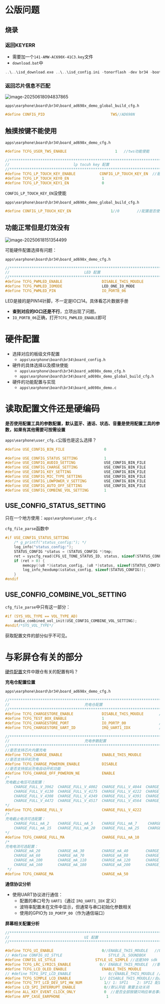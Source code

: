 # 公版问题

## 烧录

### 返回KEYERR

- 需要加一个`141-AMW-AC690X-41C3.key`文件
- `download.bat`中

```c
..\..\isd_download.exe ..\..\isd_config.ini -tonorflash -dev br34 -boot 0x20000 -div8 -wait 300 -uboot ..\..\uboot.boot -app ..\..\app.bin -res cfg_tool.bin tone.cfg p11_code.bin eq_cfg_hw.bin -uboot_compress      -key   141-AMW-AC690X-41C3.key
```

### 返回芯片信息不匹配

![image-20250618094837865](./AD698N.assets/image-20250618094837865.png)

`apps\earphone\board\br34\board_ad698x_demo_global_build_cfg.h`

```c
#define CONFIG_PID                              TWS//AD698N              //烧写或强制升级之前可以修改,之后升级要保持一致
```

## 触摸按键不能使用

`apps\earphone\board\br34\board_ad698x_demo_cfg.h`

```c
#define TCFG_USER_TWS_ENABLE                      1   //tws功能使能

//*********************************************************************************//
//                             lp tocuh key 配置                                   //
//*********************************************************************************//
#define TCFG_LP_TOUCH_KEY_ENABLE 		   CONFIG_LP_TOUCH_KEY_EN  //是否使能触摸按键
#define TCFG_LP_TOUCH_KEY0_EN               1                           //是否使能触摸按键0 —— PB0
#define TCFG_LP_TOUCH_KEY1_EN               0                           //是否使能触摸按键1 —— PB2
```

`CONFIG_LP_TOUCH_KEY_EN`没使能

`apps\earphone\board\br34\board_ad698x_demo_global_build_cfg.h`

```c
#define CONFIG_LP_TOUCH_KEY_EN					1//0		//配置是否使用内置触摸
```

## 功能正常但是灯效没有

![image-20250618151354499](./AD698N.assets/image-20250618151354499.png)

可能硬件配置选择有问题：

`apps\earphone\board\br34\board_ad698x_demo_cfg.h`

```c
//*********************************************************************************//
//                                  LED 配置                                       //
//*********************************************************************************//
#define TCFG_PWMLED_ENABLE					DISABLE_THIS_MOUDLE			//是否支持PMW LED推灯模块
#define TCFG_PWMLED_IOMODE					LED_ONE_IO_MODE				//LED模式，单IO还是两个IO推灯
#define TCFG_PWMLED_PIN						IO_PORTB_06					//LED使用的IO口
```

LED是接的是PIN14针脚，不一定是IO口14。具体看芯片数据手册

- **查到对应的IO口还是不行**，立项出现了问题。
- `IO_PORTB_06`正确，打开`TCFG_PWMLED_ENABLE`即可

# 硬件配置

- 选择对应的板级文件配置
  - `apps\earphone\board\br34\board_config.h`
- 硬件的具体选择以及模块使能
  - `apps\earphone\board\br34\board_ad698x_demo_cfg.h`
  - `apps\earphone\board\br34\board_ad698x_demo_global_build_cfg.h`
- 硬件的功能配置与实现
  - `apps\earphone\board\br34\board_ad698x_demo.c`

# 读取配置文件还是硬编码

**是否使用配置工具的参数配置，默认蓝牙、通话、状态、音量是使用配置工具的参数，如果有其他需要可按需设置**

`apps\earphone\user_cfg.c`公版也是这么选择？

```c
#define USE_CONFIG_BIN_FILE                  0

#define USE_CONFIG_STATUS_SETTING            1                          //状态设置，包括灯状态和提示音
#define USE_CONFIG_AUDIO_SETTING             USE_CONFIG_BIN_FILE        //音频设置
#define USE_CONFIG_CHARGE_SETTING            USE_CONFIG_BIN_FILE        //充电设置
#define USE_CONFIG_KEY_SETTING               USE_CONFIG_BIN_FILE        //按键消息设置
#define USE_CONFIG_MIC_TYPE_SETTING          USE_CONFIG_BIN_FILE        //MIC类型设置
#define USE_CONFIG_LOWPOWER_V_SETTING        USE_CONFIG_BIN_FILE        //低电提示设置
#define USE_CONFIG_AUTO_OFF_SETTING          USE_CONFIG_BIN_FILE        //自动关机时间设置
#define USE_CONFIG_COMBINE_VOL_SETTING       1					        //联合音量读配置
```

## USE_CONFIG_STATUS_SETTING

只在一个地方使用：`apps\earphone\user_cfg.c`

`cfg_file_parse`函数中

```c
#if USE_CONFIG_STATUS_SETTING
    /* g_printf("status_config:"); */
    log_info("status_config:");
    STATUS_CONFIG *status = (STATUS_CONFIG *)tmp;
    ret = syscfg_read(CFG_UI_TONE_STATUS_ID, status, sizeof(STATUS_CONFIG));
    if (ret > 0) {
        memcpy((u8 *)&status_config, (u8 *)status, sizeof(STATUS_CONFIG));
        log_info_hexdump(&status_config, sizeof(STATUS_CONFIG));
    }
#endif
```



## USE_CONFIG_COMBINE_VOL_SETTING

`cfg_file_parse`中只有这一部分：

```c
#if (SYS_VOL_TYPE == VOL_TYPE_AD)
    audio_combined_vol_init(USE_CONFIG_COMBINE_VOL_SETTING);
#endif/*SYS_VOL_TYPE*/
```

获取配置文件的部分似乎不可见。

# 与彩屏仓有关的部分

[硬件配置](#硬件配置)文件中跟仓有关的配置有吗？

**充电仓配置位置**

`apps\earphone\board\br34\board_ad698x_demo_cfg.h`

```c
//*********************************************************************************//
//                                  充电仓配置                                     //
//*********************************************************************************//
#define TCFG_CHARGESTORE_ENABLE				DISABLE_THIS_MOUDLE       //是否支持智能充点仓
#define TCFG_TEST_BOX_ENABLE			    1
#define TCFG_CHARGESTORE_PORT				IO_PORTP_00               //耳机和充点仓通讯的IO口
#define TCFG_CHARGESTORE_UART_ID			IRQ_UART1_IDX             //通讯使用的串口号

//*********************************************************************************//
//                                  充电参数配置                                   //
//*********************************************************************************//
//是否支持芯片内置充电
#define TCFG_CHARGE_ENABLE					ENABLE_THIS_MOUDLE
//是否支持开机充电
#define TCFG_CHARGE_POWERON_ENABLE			DISABLE
//是否支持拔出充电自动开机功能
#define TCFG_CHARGE_OFF_POWERON_NE			ENABLE
/*
充电截止电压可选配置：
    CHARGE_FULL_V_3962  CHARGE_FULL_V_4002  CHARGE_FULL_V_4044  CHARGE_FULL_V_4086
    CHARGE_FULL_V_4130  CHARGE_FULL_V_4175  CHARGE_FULL_V_4222  CHARGE_FULL_V_4270
    CHARGE_FULL_V_4308  CHARGE_FULL_V_4349  CHARGE_FULL_V_4391  CHARGE_FULL_V_4434
    CHARGE_FULL_V_4472  CHARGE_FULL_V_4517  CHARGE_FULL_V_4564  CHARGE_FULL_V_4611
*/
#define TCFG_CHARGE_FULL_V					CHARGE_FULL_V_4222
/*
充电截止电流可选配置：
    CHARGE_FULL_mA_2	CHARGE_FULL_mA_5	CHARGE_FULL_mA_7	 CHARGE_FULL_mA_10
    CHARGE_FULL_mA_15	CHARGE_FULL_mA_20	CHARGE_FULL_mA_25	 CHARGE_FULL_mA_30
*/
#define TCFG_CHARGE_FULL_MA					CHARGE_FULL_mA_10
/*
充电电流可选配置：
    CHARGE_mA_20		CHARGE_mA_30		CHARGE_mA_40		CHARGE_mA_50
    CHARGE_mA_60		CHARGE_mA_70		CHARGE_mA_80		CHARGE_mA_90
    CHARGE_mA_100		CHARGE_mA_110		CHARGE_mA_120		CHARGE_mA_140
    CHARGE_mA_160		CHARGE_mA_180		CHARGE_mA_200		CHARGE_mA_220
 */
#define TCFG_CHARGE_MA						CHARGE_mA_50
```

**通信协议分析**

- 使用UART协议进行通信：
  - 配置的串口号为 `UART1`（通过 `IRQ_UART1_IDX` 定义）
  - 波特率配置未在文件中显示，但通常与串口初始化参数相关
  - 使用的GPIO为 `IO_PORTP_00`（作为通信端口）

**屏幕相关配置分析**

```c
//*********************************************************************************//
//                                  UI 配置                                        //
//*********************************************************************************//

#define TCFG_UI_ENABLE 						0//ENABLE_THIS_MOUDLE 	//UI总开关
// #define CONFIG_UI_STYLE                     STYLE_JL_SOUNDBOX
#define CONFIG_UI_STYLE                  STYLE_UI_SIMPLE //这是309 sdk ui 风格 需要再开启TCFG_SIMPLE_LCD_ENABLE
#define TCFG_LRC_LYRICS_ENABLE             0// ENABLE_THIS_MOUDLE  //歌词显示
#define TCFG_LCD_OLED_ENABLE	            ENABLE_THIS_MOUDLE
// #define TCFG_SPI_LCD_ENABLE                 0//ENABLE_THIS_MOUDLE //spi lcd开关
#define TCFG_SIMPLE_LCD_ENABLE             1// DISABLE_THIS_MOUDLE//去ui 框架的驱动开关 开启请关闭了TCFG_SPI_LCD_ENABLE
#define TCFG_TFT_LCD_DEV_SPI_HW_NUM			 1// 1: SPI1    2: SPI2 配置lcd选择的spi口
#define LCD_SPI_INTERRUPT_ENABLE             0//默认开启 需要主动关闭
#define ALL_KEY_EVENT_CLICK_ONLY	         0 	//是否全部按键只响应单击事件
#define APP_CASE_EARPHONE                     1
```

